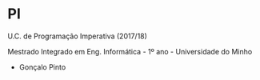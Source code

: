 # PI
U.C. de Programação Imperativa (2017/18)

Mestrado Integrado em Eng. Informática - 1º ano - Universidade do Minho

* Gonçalo Pinto
